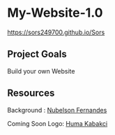 # My-Website-1.0

https://sors249700.github.io/Sors
## Project Goals
Build your own Website




## Resources

Background : [Nubelson Fernandes](https://unsplash.com/photos/Y376h7VN27c)

Coming Soon Logo: [Huma Kabakci](https://unsplash.com/photos/oRk4Ep65tRc)

